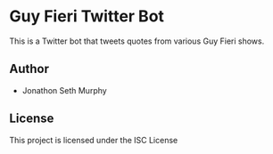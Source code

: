 # Guy Fieri Twitter Bot

This is a Twitter bot that tweets quotes from various Guy Fieri shows.

## Author

* Jonathon Seth Murphy

## License

This project is licensed under the ISC License
